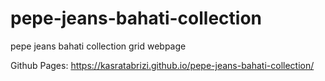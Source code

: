# pepe-jeans-bahati-collection
pepe jeans bahati collection grid webpage


Github Pages: https://kasratabrizi.github.io/pepe-jeans-bahati-collection/
